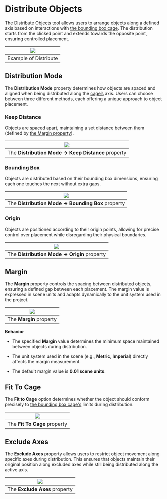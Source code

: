 # Distribute Objects
The Distribute Objects tool allows users to arrange objects along a defined axis based on interactions with [the bounding box cage](cage_gizmo.md). The distribution starts from the clicked point and extends towards the opposite point, ensuring controlled placement.

| ![](img/screen/distribute_preview.gif) |
|---|
| Example of Distribute |

## Distribution Mode
The **Distribution Mode** property determines how objects are spaced and aligned when being distributed along the [cage’s](cage_gizmo.md) axis. Users can choose between three different methods, each offering a unique approach to object placement.

### Keep Distance
Objects are spaced apart, maintaining a set distance between them (defined by [the Margin property](#margin)).

| ![](img/screen/distribute_keep_distance.gif) |
|---|
| The **Distribution Mode -> Keep Distance** property |

### Bounding Box
Objects are distributed based on their bounding box dimensions, ensuring each one touches the next without extra gaps.

| ![](img/screen/distribute_bound_box.gif) |
|---|
| The **Distribution Mode -> Bounding Box** property |

### Origin
Objects are positioned according to their origin points, allowing for precise control over placement while disregarding their physical boundaries.

| ![](img/screen/distribute_origin.gif) |
|---|
| The **Distribution Mode -> Origin** property |

## Margin
The **Margin** property controls the spacing between distributed objects, ensuring a defined gap between each placement. The margin value is expressed in scene units and adapts dynamically to the unit system used in the project.

| ![](img/screen/distribute_margin.gif) |
|---|
| The **Margin** property |

**Behavior**

- The specified **Margin** value determines the minimum space maintained between objects during distribution.

- The unit system used in the scene (e.g., **Metric**, **Imperial**) directly affects the margin measurement.

- The default margin value is **0.01 scene units**.

## Fit To Cage
The **Fit to Cage** option determines whether the object should conform precisely to [the bounding box cage's](cage_gizmo.md) limits during distribution.

| ![](img/screen/distribute_margin.gif) |
|---|
| The **Fit To Cage** property |

## Exclude Axes
The **Exclude Axes** property allows users to restrict object movement along specific axes during distribution. This ensures that objects maintain their original position along excluded axes while still being distributed along the active axis.

| ![](img/screen/distribute_exclude_axis.gif) |
|---|
| The **Exclude Axes** property |
